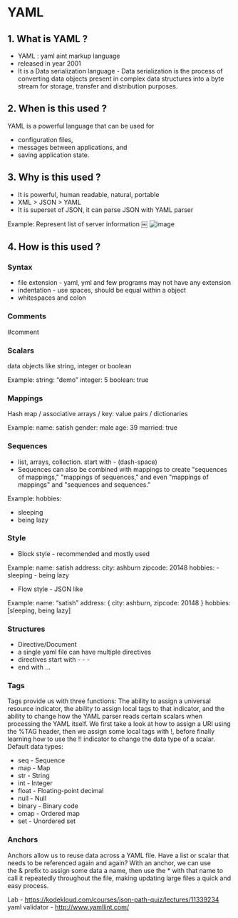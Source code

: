 # YAML

## 1. What is YAML ?

- YAML : yaml aint markup language
- released in year 2001
- It is a Data serialization language - Data serialization is the process of converting data objects present in complex data structures into a byte stream for storage, transfer and distribution purposes.


## 2. When is this used ?

YAML is a powerful language that can be used for 
- configuration files, 
- messages between applications, and 
- saving application state.


## 3. Why is this used ?

- It is powerful, human readable, natural, portable
- XML > JSON > YAML
- It is superset of JSON, it can parse JSON with YAML parser

Example: Represent list of server information
￼
![image](https://user-images.githubusercontent.com/13004816/80870374-0d922d00-8c74-11ea-887f-7b12565000d3.png)

## 4. How is this used ?


### Syntax

- file extension - yaml, yml and few programs may not have any extension
- indentation - use spaces, should be equal within a object
- whitespaces and colon

### Comments

#comment

### Scalars

data objects like string, integer or boolean

Example:
string: “demo”
integer: 5
boolean: true

### Mappings

Hash map / associative arrays / key: value pairs /  dictionaries

Example:
name: satish
gender: male
age: 39
married: true

### Sequences

- list, arrays, collection. start with - (dash-space)
- Sequences can also be combined with mappings to create "sequences of mappings," "mappings of sequences," and even "mappings of mappings" and "sequences and sequences."

Example:
hobbies:
  - sleeping
  - being lazy

### Style

- Block style - recommended and mostly used

Example:
name: satish
address:
    	city: ashburn
    	zipcode: 20148
hobbies:
	- sleeping
	- being lazy


- Flow style - JSON like

Example:
name: “satish”
address: { city: ashburn, zipcode: 20148 }
hobbies: [sleeping, being lazy]


### Structures

- Directive/Document 
- a single yaml file can have multiple directives
- directives start with - - -
- end with …

### Tags

Tags provide us with three functions: The ability to assign a universal resource indicator, the ability to assign local tags to that indicator, and the ability to change how the YAML parser reads certain scalars when processing the YAML itself. We first take a look at how to assign a URI using the %TAG header, then we assign some local tags with !, before finally learning how to use the !! indicator to change the data type of a scalar.
Default data types:
* seq - Sequence
* map - Map
* str - String
* int - Integer
* float - Floating-point decimal
* null - Null
* binary - Binary code
* omap - Ordered map
* set - Unordered set

### Anchors

Anchors allow us to reuse data across a YAML file. Have a list or scalar that needs to be referenced again and again? With an anchor, we can use the & prefix to assign some data a name, then use the * with that name to call it repeatedly throughout the file, making updating large files a quick and easy process.


Lab - https://kodekloud.com/courses/json-path-quiz/lectures/11339234
yaml validator - http://www.yamllint.com/
